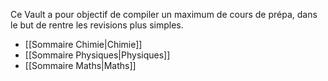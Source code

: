 Ce Vault a pour objectif de compiler un maximum de cours de prépa, dans le but de rentre les revisions plus simples. 

- [[Sommaire Chimie|Chimie]]
- [[Sommaire Physiques|Physiques]]
- [[Sommaire Maths|Maths]]
